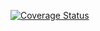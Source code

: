 [![Coverage Status](https://coveralls.io/repos/github/Bargamut/bargamutru/badge.svg?branch=master)](https://coveralls.io/github/Bargamut/bargamutru?branch=master)